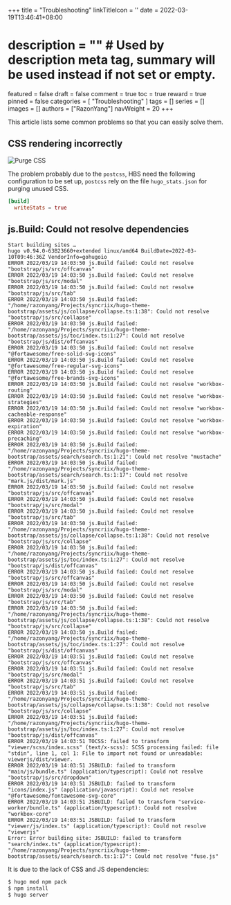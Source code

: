 +++
title = "Troubleshooting"
linkTitleIcon = '<i class="fas fa-bug fa-fw text-danger"></i>'
date = 2022-03-19T13:46:41+08:00
# description = "" # Used by description meta tag, summary will be used instead if not set or empty.
featured = false
draft = false
comment = true
toc = true
reward = true
pinned = false
categories = [
  "Troubleshooting"
]
tags = []
series = []
images = []
authors = ["RazonYang"]
navWeight = 20
+++

This article lists some common problems so that you can easily solve them.

<!--more-->

## CSS rendering incorrectly

![Purge CSS](https://imgur.com/JsEU5D8.png)

The problem probably due to the `postcss`, HBS need the following configuration to be set up, `postcss` rely on the file `hugo_stats.json` for purging unused CSS.

```toml {title="config/_default/config.toml"}
[build]
  writeStats = true
```

## js.Build: Could not resolve dependencies

```text
Start building sites … 
hugo v0.94.0-63B23660+extended linux/amd64 BuildDate=2022-03-10T09:46:36Z VendorInfo=gohugoio
ERROR 2022/03/19 14:03:50 js.Build failed: Could not resolve "bootstrap/js/src/offcanvas"
ERROR 2022/03/19 14:03:50 js.Build failed: Could not resolve "bootstrap/js/src/modal"
ERROR 2022/03/19 14:03:50 js.Build failed: Could not resolve "bootstrap/js/src/tab"
ERROR 2022/03/19 14:03:50 js.Build failed: "/home/razonyang/Projects/syncriix/hugo-theme-bootstrap/assets/js/collapse/collapse.ts:1:38": Could not resolve "bootstrap/js/src/collapse"
ERROR 2022/03/19 14:03:50 js.Build failed: "/home/razonyang/Projects/syncriix/hugo-theme-bootstrap/assets/js/toc/index.ts:1:27": Could not resolve "bootstrap/js/dist/offcanvas"
ERROR 2022/03/19 14:03:50 js.Build failed: Could not resolve "@fortawesome/free-solid-svg-icons"
ERROR 2022/03/19 14:03:50 js.Build failed: Could not resolve "@fortawesome/free-regular-svg-icons"
ERROR 2022/03/19 14:03:50 js.Build failed: Could not resolve "@fortawesome/free-brands-svg-icons"
ERROR 2022/03/19 14:03:50 js.Build failed: Could not resolve "workbox-routing"
ERROR 2022/03/19 14:03:50 js.Build failed: Could not resolve "workbox-strategies"
ERROR 2022/03/19 14:03:50 js.Build failed: Could not resolve "workbox-cacheable-response"
ERROR 2022/03/19 14:03:50 js.Build failed: Could not resolve "workbox-expiration"
ERROR 2022/03/19 14:03:50 js.Build failed: Could not resolve "workbox-precaching"
ERROR 2022/03/19 14:03:50 js.Build failed: "/home/razonyang/Projects/syncriix/hugo-theme-bootstrap/assets/search/search.ts:1:21": Could not resolve "mustache"
ERROR 2022/03/19 14:03:50 js.Build failed: "/home/razonyang/Projects/syncriix/hugo-theme-bootstrap/assets/search/search.ts:1:17": Could not resolve "mark.js/dist/mark.js"
ERROR 2022/03/19 14:03:50 js.Build failed: Could not resolve "bootstrap/js/src/offcanvas"
ERROR 2022/03/19 14:03:50 js.Build failed: Could not resolve "bootstrap/js/src/modal"
ERROR 2022/03/19 14:03:50 js.Build failed: Could not resolve "bootstrap/js/src/tab"
ERROR 2022/03/19 14:03:50 js.Build failed: "/home/razonyang/Projects/syncriix/hugo-theme-bootstrap/assets/js/collapse/collapse.ts:1:38": Could not resolve "bootstrap/js/src/collapse"
ERROR 2022/03/19 14:03:50 js.Build failed: "/home/razonyang/Projects/syncriix/hugo-theme-bootstrap/assets/js/toc/index.ts:1:27": Could not resolve "bootstrap/js/dist/offcanvas"
ERROR 2022/03/19 14:03:50 js.Build failed: Could not resolve "bootstrap/js/src/offcanvas"
ERROR 2022/03/19 14:03:50 js.Build failed: Could not resolve "bootstrap/js/src/modal"
ERROR 2022/03/19 14:03:50 js.Build failed: Could not resolve "bootstrap/js/src/tab"
ERROR 2022/03/19 14:03:50 js.Build failed: "/home/razonyang/Projects/syncriix/hugo-theme-bootstrap/assets/js/collapse/collapse.ts:1:38": Could not resolve "bootstrap/js/src/collapse"
ERROR 2022/03/19 14:03:50 js.Build failed: "/home/razonyang/Projects/syncriix/hugo-theme-bootstrap/assets/js/toc/index.ts:1:27": Could not resolve "bootstrap/js/dist/offcanvas"
ERROR 2022/03/19 14:03:51 js.Build failed: Could not resolve "bootstrap/js/src/offcanvas"
ERROR 2022/03/19 14:03:51 js.Build failed: Could not resolve "bootstrap/js/src/modal"
ERROR 2022/03/19 14:03:51 js.Build failed: Could not resolve "bootstrap/js/src/tab"
ERROR 2022/03/19 14:03:51 js.Build failed: "/home/razonyang/Projects/syncriix/hugo-theme-bootstrap/assets/js/collapse/collapse.ts:1:38": Could not resolve "bootstrap/js/src/collapse"
ERROR 2022/03/19 14:03:51 js.Build failed: "/home/razonyang/Projects/syncriix/hugo-theme-bootstrap/assets/js/toc/index.ts:1:27": Could not resolve "bootstrap/js/dist/offcanvas"
ERROR 2022/03/19 14:03:51 TOCSS: failed to transform "viewer/scss/index.scss" (text/x-scss): SCSS processing failed: file "stdin", line 1, col 1: File to import not found or unreadable: viewerjs/dist/viewer. 
ERROR 2022/03/19 14:03:51 JSBUILD: failed to transform "main/js/bundle.ts" (application/typescript): Could not resolve "bootstrap/js/src/dropdown"
ERROR 2022/03/19 14:03:51 JSBUILD: failed to transform "icons/index.js" (application/javascript): Could not resolve "@fortawesome/fontawesome-svg-core"
ERROR 2022/03/19 14:03:51 JSBUILD: failed to transform "service-worker/bundle.ts" (application/typescript): Could not resolve "workbox-core"
ERROR 2022/03/19 14:03:51 JSBUILD: failed to transform "viewer/js/index.ts" (application/typescript): Could not resolve "viewerjs"
Error: Error building site: JSBUILD: failed to transform "search/index.ts" (application/typescript): "/home/razonyang/Projects/syncriix/hugo-theme-bootstrap/assets/search/search.ts:1:17": Could not resolve "fuse.js"
```

It is due to the lack of CSS and JS dependencies:

```bash
$ hugo mod npm pack
$ npm install
$ hugo server
```
